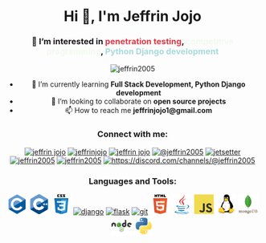 <h1 align="center">Hi 👋, I'm Jeffrin Jojo</h1>
<h3 align="center">
  👀 I’m interested in <span style="font-weight: bold; color: #e63946;">penetration testing</span>, 
  <span style="font-weight: bold; color: #f1faee;">competitive programming</span>, 
  <span style="font-weight: bold; color: #a8dadc;">Python Django development</span>
</h3>

<p align="center"> <img src="https://komarev.com/ghpvc/?username=jeffrin2005&label=Profile%20views&color=0e75b6&style=flat" alt="jeffrin2005" /> </p>

<ul align="center">
  <li>🌱 I’m currently learning <strong>Full Stack Development, Python Django development</strong></li>
  <li> 💞️ I’m looking to collaborate on <strong>open source projects</strong></li>
  <li>📫 How to reach me <strong>jeffrinjojo1@gmail.com</strong></li>
</ul>

<h3 align="center">Connect with me:</h3>
<p align="center">
  <a href="https://twitter.com/jeffrinjojo" target="blank"><img src="https://raw.githubusercontent.com/rahuldkjain/github-profile-readme-generator/master/src/images/icons/Social/twitter.svg" alt="jeffrin jojo" height="30" width="40" /></a>
  <a href="https://linkedin.com/in/jeffrinjojo" target="blank"><img src="https://raw.githubusercontent.com/rahuldkjain/github-profile-readme-generator/master/src/images/icons/Social/linked-in-alt.svg" alt="jeffrinjojo" height="30" width="40" /></a>
  <a href="https://instagram.com/jeffrinjojo" target="blank"><img src="https://raw.githubusercontent.com/rahuldkjain/github-profile-readme-generator/master/src/images/icons/Social/instagram.svg" alt="jeffrin jojo" height="30" width="40" /></a>
  <a href="https://hashnode.com/@jeffrin2005" target="blank"><img src="https://raw.githubusercontent.com/rahuldkjain/github-profile-readme-generator/master/src/images/icons/Social/hashnode.svg" alt="@jeffrin2005" height="30" width="40" /></a>
  <a href="https://www.codechef.com/users/jetsetter" target="blank"><img src="https://cdn.jsdelivr.net/npm/simple-icons@3.1.0/icons/codechef.svg" alt="jetsetter" height="30" width="40" /></a>
  <a href="https://codeforces.com/profile/jeffrin2005" target="blank"><img src="https://raw.githubusercontent.com/rahuldkjain/github-profile-readme-generator/master/src/images/icons/Social/codeforces.svg" alt="jeffrin2005" height="30" width="40" /></a>
  <a href="https://www.leetcode.com/jeffrin2005" target="blank"><img src="https://raw.githubusercontent.com/rahuldkjain/github-profile-readme-generator/master/src/images/icons/Social/leet-code.svg" alt="jeffrin2005" height="30" width="40" /></a>
  <a href="https://discord.gg/https://discord.com/channels/@jeffrin2005" target="blank"><img src="https://raw.githubusercontent.com/rahuldkjain/github-profile-readme-generator/master/src/images/icons/Social/discord.svg" alt="https://discord.com/channels/@jeffrin2005" height="30" width="40" /></a>
</p>

<h3 align="center">Languages and Tools:</h3>
<p align="center">
  <a href="https://www.cprogramming.com/" target="_blank" rel="noreferrer"><img src="https://raw.githubusercontent.com/devicons/devicon/master/icons/c/c-original.svg" alt="c" width="40" height="40"/></a>
  <a href="https://www.w3schools.com/cpp/" target="_blank" rel="noreferrer"><img src="https://raw.githubusercontent.com/devicons/devicon/master/icons/cplusplus/cplusplus-original.svg" alt="cplusplus" width="40" height="40"/></a>
  <a href="https://www.w3schools.com/css/" target="_blank" rel="noreferrer"><img src="https://raw.githubusercontent.com/devicons/devicon/master/icons/css3/css3-original-wordmark.svg" alt="css3" width="40" height="40"/></a>
  <a href="https://www.djangoproject.com/" target="_blank" rel="noreferrer"><img src="https://cdn.worldvectorlogo.com/logos/django.svg" alt="django" width="40" height="40"/></a>
  <a href="https://flask.palletsprojects.com/" target="_blank" rel="noreferrer"><img src="https://www.vectorlogo.zone/logos/pocoo_flask/pocoo_flask-icon.svg" alt="flask" width="40" height="40"/></a>
  <a href="https://git-scm.com/" target="_blank" rel="noreferrer"><img src="https://www.vectorlogo.zone/logos/git-scm/git-scm-icon.svg" alt="git" width="40" height="40"/></a>
  <a href="https://www.w3.org/html/" target="_blank" rel="noreferrer"><img src="https://raw.githubusercontent.com/devicons/devicon/master/icons/html5/html5-original-wordmark.svg" alt="html5" width="40" height="40"/></a>
  <a href="https://www.java.com" target="_blank" rel="noreferrer"><img src="https://raw.githubusercontent.com/devicons/devicon/master/icons/java/java-original.svg" alt="java" width="40" height="40"/></a>
  <a href="https://developer.mozilla.org/en-US/docs/Web/JavaScript" target="_blank" rel="noreferrer"><img src="https://raw.githubusercontent.com/devicons/devicon/master/icons/javascript/javascript-original.svg" alt="javascript" width="40" height="40"/></a>
  <a href="https://www.linux.org/" target="_blank" rel="noreferrer"><img src="https://raw.githubusercontent.com/devicons/devicon/master/icons/linux/linux-original.svg" alt="linux" width="40" height="40"/></a>
  <a href="https://www.mongodb.com/" target="_blank" rel="noreferrer"><img src="https://raw.githubusercontent.com/devicons/devicon/master/icons/mongodb/mongodb-original-wordmark.svg" alt="mongodb" width="40" height="40"/></a>
  <a href="https://nodejs.org" target="_blank" rel="noreferrer"><img src="https://raw.githubusercontent.com/devicons/devicon/master/icons/nodejs/nodejs-original-wordmark.svg" alt="nodejs" width="40" height="40"/></a>
  <a href="https://www.python.org" target="_blank" rel="noreferrer"><img src="https://raw.githubusercontent.com/devicons/devicon/master/icons/python/python-original.svg" alt="python" width="40" height="40"/></a>
</p>
